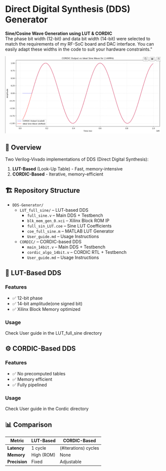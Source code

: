 # Direct Digital Synthesis (DDS) Generator  
**Sine/Cosine Wave Generation using LUT & CORDIC**  
The phase bit width (12-bit) and data bit width (14-bit) were selected to match the requirements of my RF-SoC board and DAC interface. You can easily adapt these widths in the code to suit your hardware constraints." 

![CORDIC vs Ideal Sine](images/Screenshot%202025-06-06%20235956.png)


## 📌 Overview
Two Verilog-Vivado implementations of DDS (Direct Digital Synthesis):
1. **LUT-Based** (Look-Up Table) - Fast, memory-intensive  
2. **CORDIC-Based** - Iterative, memory-efficient  

## 🏗️ Repository Structure

- `DDS-Generator/`
  - `LUT_full_sine/` – LUT-based DDS
    - `full_sine.v` – Main DDS + Testbench
    - `blk_mem_gen_0.xci` – Xilinx Block ROM IP
    - `full_sin_LUT.coe` – Sine LUT Coefficients
    - `coe_full_sine.m` – MATLAB LUT Generator
    - `User_guide.md` – Usage Instructions
  - `CORDIC/` – CORDIC-based DDS
    - `main_14bit.v` – Main DDS + Testbench
    - `cordic_algo_14bit.v` – CORDIC RTL + Testbench
    - `User_guide.md` – Usage Instructions


## 🔧 LUT-Based DDS
### Features
- ✅ 12-bit phase
- ✅ 14-bit amplitude(one signed bit)
- ✅ Xilinx Block Memory optimized

### Usage
Check User guide in the LUT_full_sine directory

## ⚙️ CORDIC-Based DDS
### Features
- ✅ No precomputed tables
- ✅ Memory efficient
- ✅ Fully pipelined

### Usage
Check User guide in the Cordic directory

## 📊 Comparison
| Metric       | LUT-Based         | CORDIC-Based      |
|-------------|------------------|-------------------|
| **Latency** | 1 cycle          | (#iterations) cycles |
| **Memory**  | High (ROM)       | None              |
| **Precision**| Fixed           | Adjustable        |
